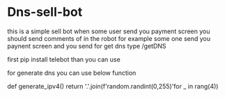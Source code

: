# Dns-sell-bot
this is a simple sell bot
when some user send you payment screen you should send comments of in the robot 
for example some one send you paynent screen and you send
for get dns type /getDNS

first
    pip install telebot than you can use

for generate dns you can use below function

def generate_ipv4()
    return '.'.join(f'random.randint(0,255)'for _ in rang(4))
